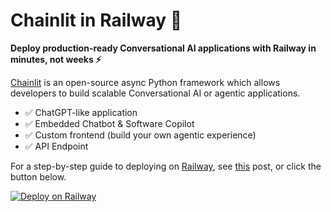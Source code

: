 # Chainlit in Railway 👋

**Deploy production-ready Conversational AI applications with Railway in minutes, not weeks ⚡️**

[Chainlit](https://github.com/Chainlit/chainlit) is an open-source async Python framework which allows developers to build scalable Conversational AI or agentic applications.

- ✅ ChatGPT-like application
- ✅ Embedded Chatbot & Software Copilot
- ✅ Custom frontend (build your own agentic experience)
- ✅ API Endpoint

For a step-by-step guide to deploying on [Railway](), see [this]() post, or click the button below.

[![Deploy on Railway](https://railway.app/button.svg)](https://github.com/yuting1214/Chainlit_Railway_template)